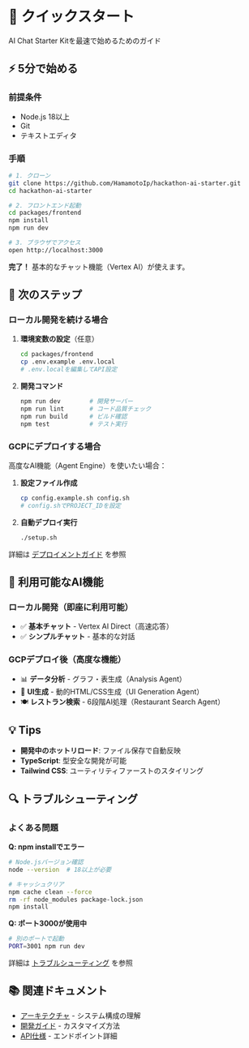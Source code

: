 # 🚀 クイックスタート

AI Chat Starter Kitを最速で始めるためのガイド

## ⚡ 5分で始める

### 前提条件
- Node.js 18以上
- Git
- テキストエディタ

### 手順

```bash
# 1. クローン
git clone https://github.com/HamamotoIp/hackathon-ai-starter.git
cd hackathon-ai-starter

# 2. フロントエンド起動
cd packages/frontend
npm install
npm run dev

# 3. ブラウザでアクセス
open http://localhost:3000
```

**完了！** 基本的なチャット機能（Vertex AI）が使えます。

## 🎯 次のステップ

### ローカル開発を続ける場合

1. **環境変数の設定**（任意）
   ```bash
   cd packages/frontend
   cp .env.example .env.local
   # .env.localを編集してAPI設定
   ```

2. **開発コマンド**
   ```bash
   npm run dev        # 開発サーバー
   npm run lint       # コード品質チェック  
   npm run build      # ビルド確認
   npm test           # テスト実行
   ```

### GCPにデプロイする場合

高度なAI機能（Agent Engine）を使いたい場合：

1. **設定ファイル作成**
   ```bash
   cp config.example.sh config.sh
   # config.shでPROJECT_IDを設定
   ```

2. **自動デプロイ実行**
   ```bash
   ./setup.sh
   ```

詳細は [デプロイメントガイド](./04-deployment.md) を参照

## 🤖 利用可能なAI機能

### ローカル開発（即座に利用可能）
- ✅ **基本チャット** - Vertex AI Direct（高速応答）
- ✅ **シンプルチャット** - 基本的な対話

### GCPデプロイ後（高度な機能）
- 📊 **データ分析** - グラフ・表生成（Analysis Agent）
- 🎨 **UI生成** - 動的HTML/CSS生成（UI Generation Agent）  
- 🍽️ **レストラン検索** - 6段階AI処理（Restaurant Search Agent）

## 💡 Tips

- **開発中のホットリロード**: ファイル保存で自動反映
- **TypeScript**: 型安全な開発が可能
- **Tailwind CSS**: ユーティリティファーストのスタイリング

## 🔍 トラブルシューティング

### よくある問題

**Q: npm installでエラー**
```bash
# Node.jsバージョン確認
node --version  # 18以上が必要

# キャッシュクリア
npm cache clean --force
rm -rf node_modules package-lock.json
npm install
```

**Q: ポート3000が使用中**
```bash
# 別のポートで起動
PORT=3001 npm run dev
```

詳細は [トラブルシューティング](./08-troubleshooting.md) を参照

## 📚 関連ドキュメント

- [アーキテクチャ](./02-architecture.md) - システム構成の理解
- [開発ガイド](./05-development.md) - カスタマイズ方法
- [API仕様](./03-api-reference.md) - エンドポイント詳細